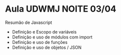 # Aula UDWMJ NOITE 03/04

Resumão de Javascript

- Definição e Escopo de variáveis
- Definição e uso de módulos com import
- Definição e uso de funções
- Definição e uso de objetos / JSON
